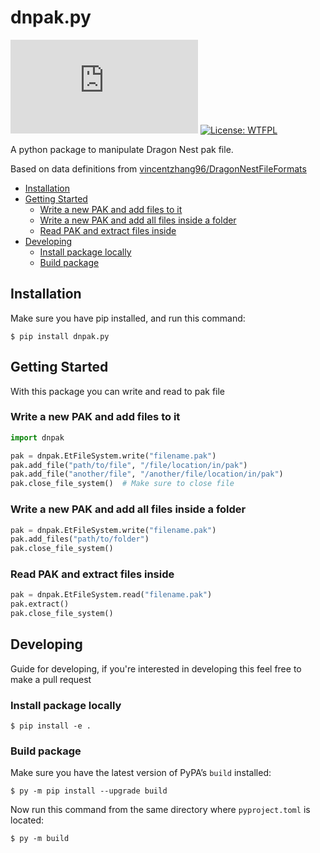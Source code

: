 # dnpak.py

![PyPI](https://img.shields.io/pypi/v/dnpak.py?color=success)
[![License: WTFPL](https://img.shields.io/badge/License-WTFPL-brightgreen.svg)](http://www.wtfpl.net/about/)

A python package to manipulate Dragon Nest pak file.

Based on data definitions from [vincentzhang96/DragonNestFileFormats](http://vincentzhang96.github.io/DragonNestFileFormats/files/pak)

- [Installation](#installation)
- [Getting Started](#getting-started)
  - [Write a new PAK and add files to it](#write-a-new-pak-and-add-files-to-it)
  - [Write a new PAK and add all files inside a folder](#write-a-new-pak-and-add-all-files-inside-a-folder)
  - [Read PAK and extract files inside](#read-pak-and-extract-files-inside)
- [Developing](#developing)
  - [Install package locally](#install-package-locally)
  - [Build package](#build-package)

## Installation

Make sure you have pip installed, and run this command:

```shell
$ pip install dnpak.py
```

## Getting Started

With this package you can write and read to pak file

### Write a new PAK and add files to it

```python
import dnpak

pak = dnpak.EtFileSystem.write("filename.pak")
pak.add_file("path/to/file", "/file/location/in/pak")
pak.add_file("another/file", "/another/file/location/in/pak")
pak.close_file_system()  # Make sure to close file
```

### Write a new PAK and add all files inside a folder
```python
pak = dnpak.EtFileSystem.write("filename.pak")
pak.add_files("path/to/folder")
pak.close_file_system()
```

### Read PAK and extract files inside

```python
pak = dnpak.EtFileSystem.read("filename.pak")
pak.extract()
pak.close_file_system()
```

## Developing

Guide for developing, if you're interested in developing this feel free to make a pull request

### Install package locally

```shell
$ pip install -e .
```

### Build package

Make sure you have the latest version of PyPA’s `build` installed:

```shell
$ py -m pip install --upgrade build
```

Now run this command from the same directory where `pyproject.toml` is located:

```shell
$ py -m build
```

